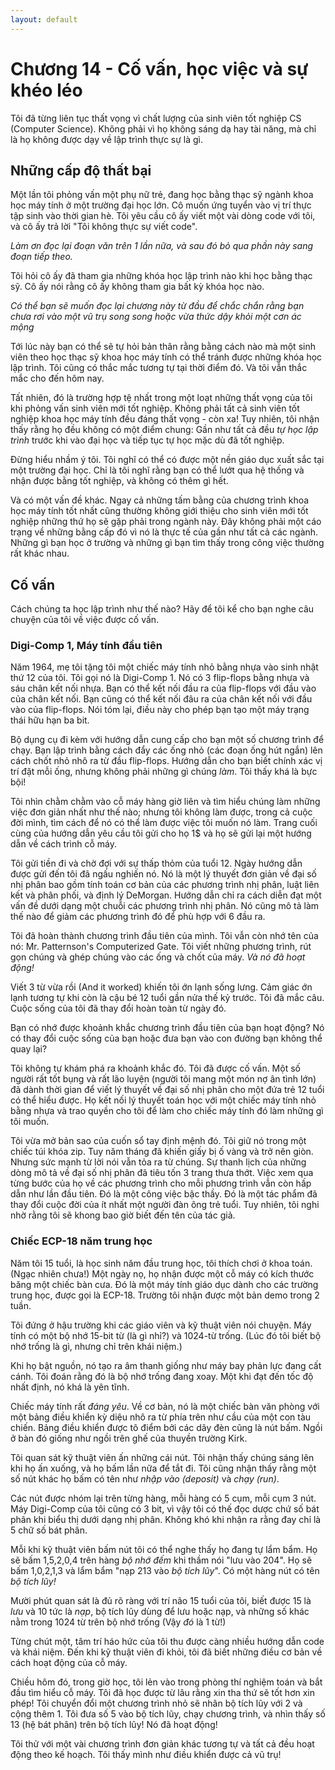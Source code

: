 ```yaml
---
layout: default
---
```


# Chương 14 - Cố vấn, học việc và sự khéo léo

Tôi đã từng liên tục thất vọng vì chất lượng của sinh viên tốt nghiệp CS (Computer Science). Không phải vì họ không sáng dạ hay tài năng, mà chỉ là họ không được dạy về lập trình thực sự là gì.

## Những cấp độ thất bại

Một lần tôi phỏng vấn một phụ nữ trẻ, đang học bằng thạc sỹ ngành khoa học máy tính ở một trường đại học lớn. Cô muốn ứng tuyển vào vị trí thực tập sinh vào thời gian hè. Tôi yêu cầu cô ấy viết một vài dòng code với tôi, và cô ấy trả lời "Tôi không thực sự viết code".

_Làm ơn đọc lại đoạn văn trên 1 lần nữa, và sau đó bỏ qua phần này sang đoạn tiếp theo._

Tôi hỏi cô ấy đã tham gia những khóa học lập trình nào khi học bằng thạc sỹ. Cô ấy nói rằng cô ấy không tham gia bất kỳ khóa học nào.

_Có thể bạn sẽ muốn đọc lại chương này từ đầu để chắc chắn rằng bạn chưa rơi vào một vũ trụ song song hoặc vừa thức dậy khỏi một cơn ác mộng_

Tới lúc này bạn có thể sẽ tự hỏi bản thân rằng bằng cách nào mà một sinh viên theo học thạc sỹ khoa học máy tính có thể tránh được những khóa học lập trình. Tôi cũng có thắc mắc tương tự tại thời điểm đó. Và tôi vẫn thắc mắc cho đến hôm nay.

Tất nhiên, đó là trường hợp tệ nhất trong một loạt những thất vọng của tôi khi phỏng vấn sinh viên mới tốt nghiệp. Không phải tất cả sinh viên tốt nghiệp khoa học máy tính đều đáng thất vọng - còn xa! Tuy nhiên, tôi nhận thấy rằng họ đều không có một điểm chung: Gần như tất cả đều _tự học lập trình_ trước khi vào đại học và tiếp tục tự học mặc dù đã tốt nghiệp.

Đừng hiểu nhầm ý tôi. Tôi nghĩ có thể có được một nền giáo dục xuất sắc tại một trường đại học. Chỉ là tôi nghĩ rằng bạn có thể lướt qua hệ thống và nhận được bằng tốt nghiệp, và không có thêm gì hết.

Và có một vấn đề khác. Ngay cả những tấm bằng của chương trình khoa học máy tính tốt nhất cũng thường không giới thiệu cho sinh viên mới tốt nghiệp những thứ họ sẽ gặp phải trong ngành này. Đây không phải một cáo trạng về những bằng cấp đó vì nó là thực tế của gần như tất cả các ngành. Những gì bạn học ở trường và những gì bạn tìm thấy trong công việc thường rất khác nhau.

## Cố vấn

Cách chúng ta học lập trình như thế nào? Hãy để tôi kể cho bạn nghe câu chuyện của tôi về việc được cố vấn.

### Digi-Comp 1, Máy tính đầu tiên

Năm 1964, mẹ tôi tặng tôi một chiếc máy tính nhỏ bằng nhựa vào sinh nhật thứ 12 của tôi. Tôi gọi nó là Digi-Comp 1. Nó có 3 flip-flops bằng nhựa và sáu chân kết nối nhựa. Bạn có thể kết nối đầu ra của flip-flops với đầu vào của chân kết nối. Bạn cũng có thể kết nối đâu ra của chân kết nối với đầu vào của flip-flops. Nói tóm lại, điều này cho phép bạn tạo một máy trạng thái hữu hạn ba bit.

Bộ dụng cụ đi kèm với hướng dẫn cung cấp cho bạn một số chương trình để chạy. Bạn lập trình bằng cách đẩy các ống nhỏ (các đoạn ống hút ngắn) lên cách chốt nhỏ nhô ra từ đầu flip-flops. Hướng dẫn cho bạn biết chính xác vị trí đặt mỗi ống, nhưng không phải những gì chúng _làm_. Tôi thấy khá là bực bội!

Tôi nhìn chằm chằm vào cỗ máy hàng giờ liên và tìm hiểu chúng làm những việc đơn giản nhất như thế nào; nhưng tôi không làm được, trong cả cuộc đời mình, tìm cách để nó có thể làm được việc tôi muốn nó làm. Trang cuối cùng của hướng dẫn yêu cầu tôi gửi cho họ 1$ và họ sẽ gửi lại một hướng dẫn về cách trình cỗ máy.

Tôi gửi tiền đi và chờ đợi với sự thấp thỏm của tuổi 12. Ngày hướng dẫn được gửi đến tôi đã ngấu nghiến nó. Nó là một lý thuyết đơn giản về đại số nhị phân bao gồm tính toán cơ bản của các phương trình nhị phân, luật liên kết và phân phối, và định lý DeMorgan. Hướng dẫn chỉ ra cách diễn đạt một vấn đề dưới dạng một chuỗi các phương trình nhị phân. Nó cũng mô tả làm thế nào để giảm các phương trình đó để phù hợp với 6 đầu ra.

Tôi đã hoàn thành chương trình đầu tiên của mình. Tôi vẫn còn nhớ tên của nó: Mr. Patternson's Computerized Gate. Tôi viết những phương trình, rút gọn chúng và ghép chúng vào các ống và chốt của máy. _Và nó đã hoạt động!_

Viết 3 từ vừa rồi (And it worked) khiến tôi ớn lạnh sống lưng. Cảm giác ớn lạnh tương tự khi còn là cậu bé 12 tuổi gần nửa thế kỷ trước. Tôi đã mắc câu. Cuộc sống của tôi đã thay đổi hoàn toàn từ ngày đó.

Bạn có nhớ được khoảnh khắc chương trình đầu tiên của bạn hoạt động? Nó có thay đổi cuộc sống của bạn hoặc đưa bạn vào con đường bạn không thể quay lại?

Tôi không tự khám phá ra khoảnh khắc đó. Tôi đã được cố vấn. Một số người rất tốt bụng và rất lão luyện (người tôi mang một món nợ ân tình lớn) đã dành thời gian để viết lý thuyết về đại số nhị phân cho một đứa trẻ 12 tuổi có thể hiểu được. Họ kết nối lý thuyết toán học với một chiếc máy tính nhỏ bằng nhựa và trao quyền cho tôi để làm cho chiếc máy tính đó làm những gì tôi muốn.

Tôi vừa mở bản sao của cuốn sổ tay định mệnh đó. Tôi giữ nó trong một chiếc túi khóa zip. Tuy năm tháng đã khiến giấy bị ố vàng và trở nên giòn. Nhưng sức mạnh từ lời nói vẫn tỏa ra từ chúng. Sự thanh lịch của những dòng mô tả về đại số nhị phân đã tiêu tốn 3 trang thưa thớt. Việc xem qua từng bước của họ về các phương trình cho mỗi phương trình vẫn còn hấp dẫn như lần đầu tiên. Đó là một công việc bậc thầy. Đó là một tác phẩm đã thay đổi cuộc đời của ít nhất một người đàn ông trẻ tuổi. Tuy nhiên, tôi nghi nhờ rằng tôi sẽ khong bao giờ biết đến tên của tác giả.

### Chiếc ECP-18 năm trung học

Năm tôi 15 tuổi, là học sinh năm đầu trung học, tôi thích chơi ở khoa toán. (Ngạc nhiên chưa!) Một ngày nọ, họ nhận được một cỗ máy có kích thước băng một chiếc bàn cưa. Đó là một máy tính giáo dục dành cho các trường trung học, được gọi là ECP-18. Trường tôi nhận được một bản demo trong 2 tuần.

Tôi đứng ở hậu trường khi các giáo viên và kỹ thuật viên nói chuyện. Máy tính có một bộ nhớ 15-bit từ (là gì nhỉ?) và 1024-từ trống. (Lúc đó tôi biết bộ nhớ trống là gì, nhưng chỉ trên khái niệm.)

Khi họ bật nguồn, nó tạo ra âm thanh giống như máy bay phản lực đang cất cánh. Tôi đoán rằng đó là bộ nhớ trống đang xoay. Một khi đạt đến tốc độ nhất định, nó khá là yên tĩnh.

Chiếc máy tính rất _đáng yêu_. Về cơ bản, nó là một chiếc bàn văn phòng với một bảng điều khiển kỳ diệu nhô ra từ phía trên như cầu của một con tàu chiến. Bảng điều khiển được tô điểm bởi các dãy đèn cũng là nút bấm. Ngồi ở bàn đó giống như ngồi trên ghế của thuyền trường Kirk.

Tôi quan sát kỹ thuật viên ấn những cái nút. Tôi nhận thấy chúng sáng lên khi họ ấn xuống, và họ bấm lần nữa để tắt đi. Tôi cũng nhận thấy rằng một số nút khác họ bấm có tên như _nhập vào (deposit)_ và _chạy (run)_.

Các nút được nhóm lại trên từng hàng, mỗi hàng có 5 cụm, mỗi cụm 3 nút. Máy Digi-Comp của tôi cũng có 3 bit, vì vậy tôi có thế đọc dược chứ số bát phân khi biểu thị dưới dạng nhị phân. Không khó khi nhận ra rằng đay chỉ là 5 chữ số bát phân.

Mỗi khi kỹ thuật viên bấm nút tôi có thể nghe thấy họ đang tự lẩm bẩm. Họ sẽ bấm 1,5,2,0,4 trên hàng _bộ nhớ đếm_ khi thầm nói "lưu vào 204". Họ sẽ bấm 1,0,2,1,3 và lẩm bẩm "nạp 213 vào _bộ tích lũy_". Có một hàng nút có tên _bộ tích lũy!_ 

Mười phút quan sát là đủ rõ ràng với trí não 15 tuổi của tôi, biết được 15 là _lưu_ và 10 tức là _nạp_, bộ tích lũy dùng để lưu hoặc nạp, và những số khác nằm trong 1024 từ trên bộ nhớ trống (Vậy _đó_ là 1 từ!)

Từng chút một, tâm trí háo hức của tôi thu được càng nhiều hướng dẫn code và khái niệm. Đến khi kỹ thuật viên đi khỏi, tôi đã biết những điều cơ bản về cách hoạt động của cỗ máy.

Chiều hôm đó, trong giờ học, tôi lẻn vào trong phòng thí nghiệm toán và bắt đầu tìm hiểu cỗ máy. Tôi đã học được từ lâu rằng xin tha thứ sẽ tốt hơn xin phép! Tôi chuyển đổi một chương trình nhỏ sẽ nhân bộ tích lũy với 2 và cộng thêm 1. Tôi đưa số 5 vào bộ tích lũy, chạy chương trình, và nhìn thấy số 13 (hệ bát phân) trên bộ tích lũy! Nó đã hoạt động!

Tôi thử với một vài chương trình đơn giản khác tương tự và tất cả đều hoạt động theo kế hoạch. Tôi thấy mình như điều khiển được cả vũ trụ!
